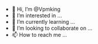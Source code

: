 - 👋 Hi, I’m @Vpmking
- 👀 I’m interested in ...
- 🌱 I’m currently learning ...
- 💞️ I’m looking to collaborate on ...
- 📫 How to reach me ...

<!---
Vpmking/Vpmking is a ✨ special ✨ repository because its `README.md` (this file) appears on your GitHub profile.
You can click the Preview link to take a look at your changes.
--->
